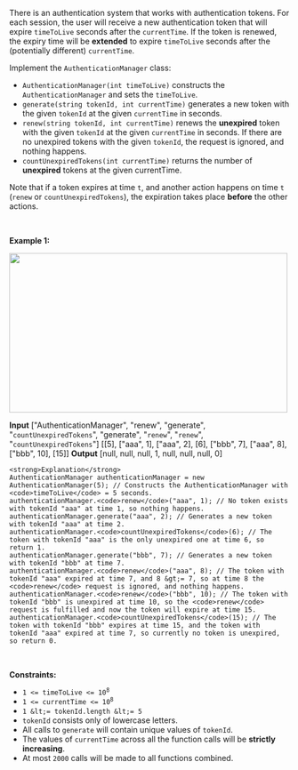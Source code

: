 There is an authentication system that works with authentication tokens. For each session, the user will receive a new authentication token that will expire `` timeToLive `` seconds after the `` currentTime ``. If the token is renewed, the expiry time will be __extended__ to expire `` timeToLive `` seconds after the (potentially different) `` currentTime ``.

Implement the `` AuthenticationManager `` class:

*   `` AuthenticationManager(int timeToLive) `` constructs the `` AuthenticationManager `` and sets the `` timeToLive ``.
*   `` generate(string tokenId, int currentTime) `` generates a new token with the given `` tokenId `` at the given `` currentTime `` in seconds.
*   `` renew(string tokenId, int currentTime) `` renews the __unexpired__ token with the given `` tokenId `` at the given `` currentTime `` in seconds. If there are no unexpired tokens with the given `` tokenId ``, the request is ignored, and nothing happens.
*   `` countUnexpiredTokens(int currentTime) `` returns the number of __unexpired__ tokens at the given currentTime.

Note that if a token expires at time `` t ``, and another action happens on time `` t `` (`` renew `` or `` countUnexpiredTokens ``), the expiration takes place __before__ the other actions.

&nbsp;

__Example 1:__

<img alt="" src="https://assets.leetcode.com/uploads/2021/02/25/copy-of-pc68_q2.png" style="width: 500px; height: 287px;"/>

<strong>Input</strong>
    ["AuthenticationManager", "renew", "generate", "<code>countUnexpiredTokens</code>", "generate", "<code>renew</code>", "<code>renew</code>", "<code>countUnexpiredTokens</code>"]
    [[5], ["aaa", 1], ["aaa", 2], [6], ["bbb", 7], ["aaa", 8], ["bbb", 10], [15]]
    <strong>Output</strong>
    [null, null, null, 1, null, null, null, 0]
    
    <strong>Explanation</strong>
    AuthenticationManager authenticationManager = new AuthenticationManager(5); // Constructs the AuthenticationManager with <code>timeToLive</code> = 5 seconds.
    authenticationManager.<code>renew</code>("aaa", 1); // No token exists with tokenId "aaa" at time 1, so nothing happens.
    authenticationManager.generate("aaa", 2); // Generates a new token with tokenId "aaa" at time 2.
    authenticationManager.<code>countUnexpiredTokens</code>(6); // The token with tokenId "aaa" is the only unexpired one at time 6, so return 1.
    authenticationManager.generate("bbb", 7); // Generates a new token with tokenId "bbb" at time 7.
    authenticationManager.<code>renew</code>("aaa", 8); // The token with tokenId "aaa" expired at time 7, and 8 &gt;= 7, so at time 8 the <code>renew</code> request is ignored, and nothing happens.
    authenticationManager.<code>renew</code>("bbb", 10); // The token with tokenId "bbb" is unexpired at time 10, so the <code>renew</code> request is fulfilled and now the token will expire at time 15.
    authenticationManager.<code>countUnexpiredTokens</code>(15); // The token with tokenId "bbb" expires at time 15, and the token with tokenId "aaa" expired at time 7, so currently no token is unexpired, so return 0.

&nbsp;

__Constraints:__

*   <code>1 &lt;= timeToLive &lt;= 10<sup>8</sup></code>
*   <code>1 &lt;= currentTime &lt;= 10<sup>8</sup></code>
*   `` 1 &lt;= tokenId.length &lt;= 5 ``
*   `` tokenId `` consists only of lowercase letters.
*   All calls to `` generate `` will contain unique values of `` tokenId ``.
*   The values of `` currentTime `` across all the function calls will be __strictly increasing__.
*   At most `` 2000 `` calls will be made to all functions combined.